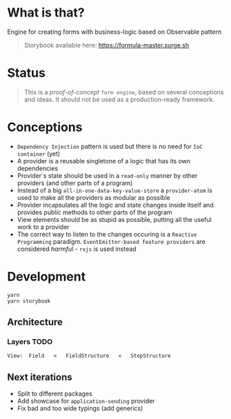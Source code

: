 # What is that?

Engine for creating forms with business-logic based on Observable pattern

> Storybook available here: https://formula-master.surge.sh

# Status
> This is a _proof-of-concept_ `form engine`, based on several conceptions and ideas. It should not be used as a production-ready framework. 

# Conceptions
- `Dependency Injection` pattern is used but there is no need for `IoC container` (yet)
- A provider is a reusable singletone of a logic that has its own dependencies
- Provider\`s state should be used in a `read-only` manner by other providers (and other parts of a program)
- Instead of a big `all-in-one-data-key-value-store` a `provider-atom` is used to make all the providers as modular as possible
- Provider incapsulates all the logic and state changes inside itself and provides public methods to other parts of the program
- View elements should be as stupid as possible, putting all the useful work to a provider
- The correct way to listen to the changes occuring is a `Reactive Programming` paradigm. `EventEmitter-based feature providers` are considered _harmful_ - `rxjs` is used instead

# Development
```
yarn 
yarn storybook
```

## Architecture
### Layers TODO
```
View:  Field   <   FieldStructure   <   StepStructure
```

## Next iterations
- Split to different packages
- Add showcase for `application-sending` provider
- Fix bad and too wide typings (add generics)
